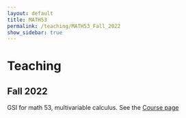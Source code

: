 ```yaml
---
layout: default
title: MATH53
permalink: /teaching/MATH53_Fall_2022
show_sidebar: true
---
```





# Teaching

## Fall 2022

GSI for math 53, multivariable calculus. See the [Course page](/teaching/MATH53_Fall_2022/)